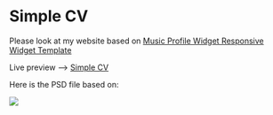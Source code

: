 # Simple CV
Please look at my website based on [Music Profile Widget Responsive Widget Template](https://w3layouts.com/simple-cv-a-personal-category-bootstrap-responsive-web-template/)

Live preview --> [Simple CV](https://1obanov.github.io/Simple-CV/)

Here is the PSD file based on:

![](https://github.com/1obanov/Simple-CV/blob/master/images/simple_cv.jpg)

